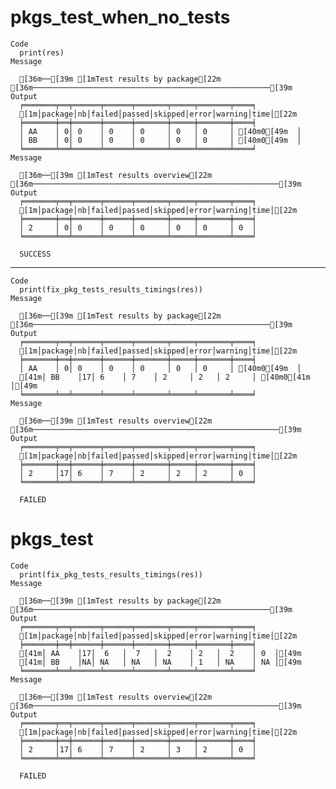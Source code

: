 # pkgs_test_when_no_tests

    Code
      print(res)
    Message
      
      [36m──[39m [1mTest results by package[22m [36m─────────────────────────────────────────────────────[39m
    Output
      ╒═══════╤══╤══════╤══════╤═══════╤═════╤═══════╤════╕
      [1m│package│nb│failed│passed│skipped│error│warning│time│[22m
      ╞═══════╪══╪══════╪══════╪═══════╪═════╪═══════╪════╡
      │ AA    │ 0│ 0    │ 0    │ 0     │ 0   │ 0     │ [40m0[49m  │
      │ BB    │ 0│ 0    │ 0    │ 0     │ 0   │ 0     │ [40m0[49m  │
      ╘═══════╧══╧══════╧══════╧═══════╧═════╧═══════╧════╛
    Message
      
      [36m──[39m [1mTest results overview[22m [36m───────────────────────────────────────────────────────[39m
    Output
      ╒═══════╤══╤══════╤══════╤═══════╤═════╤═══════╤════╕
      [1m│package│nb│failed│passed│skipped│error│warning│time│[22m
      ╞═══════╪══╪══════╪══════╪═══════╪═════╪═══════╪════╡
      │ 2     │ 0│ 0    │ 0    │ 0     │ 0   │ 0     │ 0  │
      ╘═══════╧══╧══════╧══════╧═══════╧═════╧═══════╧════╛
      
      SUCCESS

---

    Code
      print(fix_pkg_tests_results_timings(res))
    Message
      
      [36m──[39m [1mTest results by package[22m [36m─────────────────────────────────────────────────────[39m
    Output
      ╒═══════╤══╤══════╤══════╤═══════╤═════╤═══════╤════╕
      [1m│package│nb│failed│passed│skipped│error│warning│time│[22m
      ╞═══════╪══╪══════╪══════╪═══════╪═════╪═══════╪════╡
      │ AA    │ 0│ 0    │ 0    │ 0     │ 0   │ 0     │ [40m0[49m  │
      [41m│ BB    │17│ 6    │ 7    │ 2     │ 2   │ 2     │ [40m0[41m  │[49m
      ╘═══════╧══╧══════╧══════╧═══════╧═════╧═══════╧════╛
    Message
      
      [36m──[39m [1mTest results overview[22m [36m───────────────────────────────────────────────────────[39m
    Output
      ╒═══════╤══╤══════╤══════╤═══════╤═════╤═══════╤════╕
      [1m│package│nb│failed│passed│skipped│error│warning│time│[22m
      ╞═══════╪══╪══════╪══════╪═══════╪═════╪═══════╪════╡
      │ 2     │17│ 6    │ 7    │ 2     │ 2   │ 2     │ 0  │
      ╘═══════╧══╧══════╧══════╧═══════╧═════╧═══════╧════╛
      
      FAILED

# pkgs_test

    Code
      print(fix_pkg_tests_results_timings(res))
    Message
      
      [36m──[39m [1mTest results by package[22m [36m─────────────────────────────────────────────────────[39m
    Output
      ╒═══════╤══╤══════╤══════╤═══════╤═════╤═══════╤════╕
      [1m│package│nb│failed│passed│skipped│error│warning│time│[22m
      ╞═══════╪══╪══════╪══════╪═══════╪═════╪═══════╪════╡
      [41m│ AA    │17│  6   │  7   │  2    │ 2   │  2    │ 0  │[49m
      [41m│ BB    │NA│ NA   │ NA   │ NA    │ 1   │ NA    │ NA │[49m
      ╘═══════╧══╧══════╧══════╧═══════╧═════╧═══════╧════╛
    Message
      
      [36m──[39m [1mTest results overview[22m [36m───────────────────────────────────────────────────────[39m
    Output
      ╒═══════╤══╤══════╤══════╤═══════╤═════╤═══════╤════╕
      [1m│package│nb│failed│passed│skipped│error│warning│time│[22m
      ╞═══════╪══╪══════╪══════╪═══════╪═════╪═══════╪════╡
      │ 2     │17│ 6    │ 7    │ 2     │ 3   │ 2     │ 0  │
      ╘═══════╧══╧══════╧══════╧═══════╧═════╧═══════╧════╛
      
      FAILED

